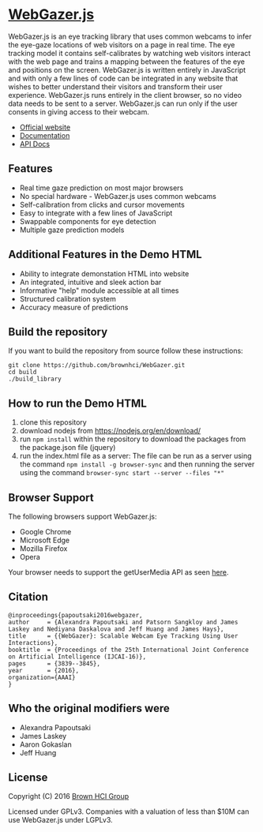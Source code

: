 # [WebGazer.js](https://webgazer.cs.brown.edu)

WebGazer.js is an eye tracking library that uses common webcams to infer the eye-gaze locations of web visitors on a page in real time. The eye tracking model it contains self-calibrates by watching web visitors interact with the web page and trains a mapping between the features of the eye and positions on the screen. WebGazer.js is written entirely in JavaScript and with only a few lines of code can be integrated in any website that wishes to better understand their visitors and transform their user experience. WebGazer.js runs entirely in the client browser, so no video data needs to be sent to a server. WebGazer.js can run only if the user consents in giving access to their webcam.

* [Official website](https://webgazer.cs.brown.edu)
* [Documentation](https://webgazer.cs.brown.edu/documentation)
* [API Docs](https://github.com/brownhci/WebGazer/wiki/Top-Level-API)

## Features

* Real time gaze prediction on most major browsers
* No special hardware - WebGazer.js uses common webcams
* Self-calibration from clicks and cursor movements
* Easy to integrate with a few lines of JavaScript
* Swappable components for eye detection
* Multiple gaze prediction models

## Additional Features in the Demo HTML

* Ability to integrate demonstation HTML into website
* An integrated, intuitive and sleek action bar
* Informative "help" module accessible at all times
* Structured calibration system
* Accuracy measure of predictions

## Build the repository

If you want to build the repository from source follow these instructions:

    git clone https://github.com/brownhci/WebGazer.git
    cd build
    ./build_library

## How to run the Demo HTML

1. clone this repository
2. download nodejs from https://nodejs.org/en/download/
3. run `npm install` within the repository to download the packages from the package.json file (jquery)
4. run the index.html file as a server: The file can be run as a server using the command `npm install -g browser-sync` and then running the server using the command `browser-sync start --server --files "*"`

## Browser Support

The following browsers support WebGazer.js:

* Google Chrome
* Microsoft Edge
* Mozilla Firefox
* Opera

Your browser needs to support the getUserMedia API as seen [here](http://caniuse.com/#feat=stream).

## Citation

	@inproceedings{papoutsaki2016webgazer,
	author     = {Alexandra Papoutsaki and Patsorn Sangkloy and James Laskey and Nediyana Daskalova and Jeff Huang and James Hays},
	title      = {{WebGazer}: Scalable Webcam Eye Tracking Using User Interactions},
    booktitle  = {Proceedings of the 25th International Joint Conference on Artificial Intelligence (IJCAI-16)},
    pages      = {3839--3845},
	year       = {2016},
	organization={AAAI}
	}

## Who the original modifiers were

* Alexandra Papoutsaki
* James Laskey
* Aaron Gokaslan
* Jeff Huang

## License

Copyright (C) 2016 [Brown HCI Group](http://hci.cs.brown.edu)

Licensed under GPLv3. Companies with a valuation of less than $10M can use WebGazer.js under LGPLv3.
